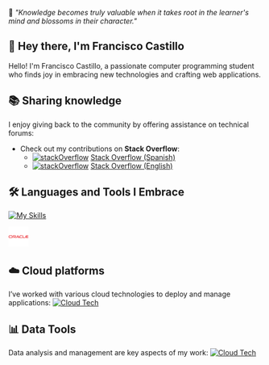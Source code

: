 
🔭 *"Knowledge becomes truly valuable when it takes root in the learner's mind and blossoms in their character."*

## 👋 Hey there, I'm Francisco Castillo

Hello! I'm Francisco Castillo, a passionate computer programming student who finds joy in embracing new technologies and crafting web applications. 

## 📚 Sharing knowledge 

 I enjoy giving back to the community by offering assistance on technical forums:
 
- Check out my contributions on **Stack Overflow**:
  - [![stackOverflow](https://skillicons.dev/icons?i=stackoverflow&theme=light)](https://skillicons.dev) [Stack Overflow (Spanish)](https://es.stackoverflow.com/users/207561)
  - [![stackOverflow](https://skillicons.dev/icons?i=stackoverflow)](https://skillicons.dev) [Stack Overflow (English)](https://stackoverflow.com/users/15246430)

## 🛠️ Languages and Tools I Embrace

[![My Skills](https://skillicons.dev/icons?i=tailwind,js,html,css,react,nextjs,nodejs,express,cpp,c,java,python,androidstudio,mongodb,postgresql,linux,ubuntu,git,django,flask,nginx,electron,wordpress&perline=5)](https://skillicons.dev)

<a href="https://www.oracle.com/" target="_blank" rel="noreferrer"> 
  <img src="https://raw.githubusercontent.com/devicons/devicon/master/icons/oracle/oracle-original.svg" alt="oracle" width="40" height="40"/> 
</a>

## ☁️ Cloud platforms
I’ve worked with various cloud technologies to deploy and manage applications:
[![Cloud Tech](https://skillicons.dev/icons?i=aws,gcp,cloudflare)](https://skillicons.dev)

## 📊 Data Tools
Data analysis and management are key aspects of my work:
[![Cloud Tech](https://skillicons.dev/icons?i=anaconda,gcp,elasticsearch,latex,mysql,regex,sklearn)](https://skillicons.dev)
